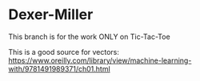 ﻿# Dexer-Miller
This branch is for the work ONLY on Tic-Tac-Toe

This is a good source for vectors: https://www.oreilly.com/library/view/machine-learning-with/9781491989371/ch01.html

